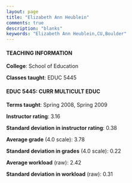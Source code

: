 ```yaml
---
layout: page
title: "Elizabeth Ann Heublein" 
comments: true
description: "blanks"
keywords: "Elizabeth Ann Heublein,CU,Boulder"
---
```

<head>
<script src="https://ajax.googleapis.com/ajax/libs/jquery/2.1.3/jquery.min.js"></script>
<script src="https://dl.dropboxusercontent.com/s/pc42nxpaw1ea4o9/highcharts.js?dl=0"></script>
<!-- <script src="../assets/js/highcharts.js"></script> -->
<style type="text/css">@font-face {
	font-family: "Bebas Neue";
	src: url(https://www.filehosting.org/file/details/544349/BebasNeue Regular.otf) format("opentype");
	}
	h1.Bebas { 
		font-family: "Bebas Neue", Verdana, Tahoma;
	}
</style>
</head>
	   
#### TEACHING INFORMATION

**College**: School of Education

**Classes taught**: EDUC 5445

#### EDUC 5445: CURR MULTICULT EDUC

**Terms taught**: Spring 2008, Spring 2009

**Instructor rating**: 3.16

**Standard deviation in instructor rating**: 0.38

**Average grade** (4.0 scale): 3.78

**Standard deviation in grades** (4.0 scale): 0.22

**Average workload** (raw): 2.42

**Standard deviation in workload** (raw): 0.31

